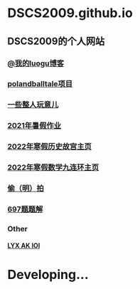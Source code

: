# DSCS2009.github.io
## DSCS2009的个人网站
### [@我的luogu博客](https://dscs2009.blog.luogu.org/)
### [polandballtale项目](https://dscs2009.github.io/Projects/Polandballtale/)  
### [一些整人玩意儿](https://dscs2009.github.io/bin/)  
### [2021年暑假作业](https://dscs2009.github.io/homework/2021/)
### [2022年寒假历史故宫主页](https://dscs2009.github.io/homework/2022/The_Imperial_Palace/)
### [2022年寒假数学九连环主页](https://dscs2009.github.io/homework/2022/Math/)
### [偷（明）拍](https://dscs2009.github.io/img/)  
### [697题题解](https://dscs2009.github.io/problems/bnds/697/)  
### Other
#### [LYX AK IOI](https://dscs2009.github.io/test_drawio.html)
# Developing...
